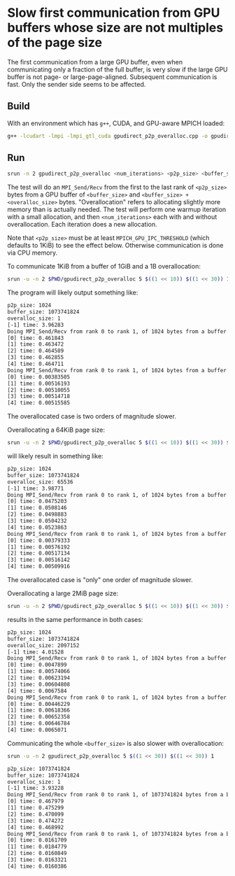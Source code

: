 # Slow first communication from GPU buffers whose size are not multiples of the page size

The first communication from a large GPU buffer, even when communicating only a
fraction of the full buffer, is very slow if the large GPU buffer is not page-
or large-page-aligned. Subsequent communication is fast. Only the sender side
seems to be affected.

## Build

With an environment which has `g++`, CUDA, and GPU-aware MPICH loaded:

```bash
g++ -lcudart -lmpi -lmpi_gtl_cuda gpudirect_p2p_overalloc.cpp -o gpudirect_p2p_overalloc
```

## Run

```bash
srun -n 2 gpudirect_p2p_overalloc <num_iterations> <p2p_size> <buffer_size> <overalloc_size>
```

The test will do an `MPI_Send/Recv` from the first to the last rank of
`<p2p_size>` bytes from a GPU buffer of `<buffer_size>` and `<buffer_size> +
<overalloc_size>` bytes. "Overallocation" refers to allocating slightly more
memory than is actually needed. The test will perform one warmup iteration with
a small allocation, and then `<num_iterations>` each with and without
overallocation. Each iteration does a new allocation.

Note that `<p2p_size>` must be at least `MPICH_GPU_IPC_THRESHOLD` (which
defaults to 1KiB) to see the effect below. Otherwise communication is done via
CPU memory.

To communicate 1KiB from a buffer of 1GiB and a 1B overallocation:

```bash
srun -u -n 2 $PWD/gpudirect_p2p_overalloc 5 $((1 << 10)) $((1 << 30)) 1
```

The program will likely output something like:

```bash
p2p_size: 1024
buffer_size: 1073741824
overalloc_size: 1
[-1] time: 3.96283
Doing MPI_Send/Recv from rank 0 to rank 1, of 1024 bytes from a buffer of 1073741825 bytes (with overalloc).
[0] time: 0.461843
[1] time: 0.463472
[2] time: 0.464589
[3] time: 0.462855
[4] time: 0.464711
Doing MPI_Send/Recv from rank 0 to rank 1, of 1024 bytes from a buffer of 1073741824 bytes (without overalloc).
[0] time: 0.00383505
[1] time: 0.00516193
[2] time: 0.00510055
[3] time: 0.00514718
[4] time: 0.00515585
```

The overallocated case is two orders of magnitude slower.

Overallocating a 64KiB page size:

```bash
srun -u -n 2 $PWD/gpudirect_p2p_overalloc 5 $((1 << 10)) $((1 << 30)) $((1 << 16))
```

will likely result in something like:

```bash
p2p_size: 1024
buffer_size: 1073741824
overalloc_size: 65536
[-1] time: 3.98771
Doing MPI_Send/Recv from rank 0 to rank 1, of 1024 bytes from a buffer of 1073807360 bytes (with overalloc).
[0] time: 0.0475203
[1] time: 0.0508146
[2] time: 0.0498883
[3] time: 0.0504232
[4] time: 0.0523863
Doing MPI_Send/Recv from rank 0 to rank 1, of 1024 bytes from a buffer of 1073741824 bytes (without overalloc).
[0] time: 0.00379333
[1] time: 0.00576192
[2] time: 0.00517134
[3] time: 0.00516142
[4] time: 0.00509916
```

The overallocated case is "only" one order of magnitude slower.

Overallocating a large 2MiB page size:

```bash
srun -u -n 2 $PWD/gpudirect_p2p_overalloc 5 $((1 << 10)) $((1 << 30)) $((1 << 21))
```

results in the same performance in both cases:

```bash
p2p_size: 1024
buffer_size: 1073741824
overalloc_size: 2097152
[-1] time: 4.01528
Doing MPI_Send/Recv from rank 0 to rank 1, of 1024 bytes from a buffer of 1075838976 bytes (with overalloc).
[0] time: 0.0047899
[1] time: 0.00574066
[2] time: 0.00623194
[3] time: 0.00604808
[4] time: 0.0067584
Doing MPI_Send/Recv from rank 0 to rank 1, of 1024 bytes from a buffer of 1073741824 bytes (without overalloc).
[0] time: 0.00446229
[1] time: 0.00618366
[2] time: 0.00652358
[3] time: 0.00646784
[4] time: 0.0065071
```

Communicating the whole `<buffer_size>` is also slower with overallocation:

```bash
srun -u -n 2 gpudirect_p2p_overalloc 5 $((1 << 30)) $((1 << 30)) 1
```

```bash
p2p_size: 1073741824
buffer_size: 1073741824
overalloc_size: 1
[-1] time: 3.93228
Doing MPI_Send/Recv from rank 0 to rank 1, of 1073741824 bytes from a buffer of 1073741825 bytes (with overalloc).
[0] time: 0.467979
[1] time: 0.475299
[2] time: 0.470099
[3] time: 0.474272
[4] time: 0.468992
Doing MPI_Send/Recv from rank 0 to rank 1, of 1073741824 bytes from a buffer of 1073741824 bytes (without overalloc).
[0] time: 0.0161709
[1] time: 0.0184779
[2] time: 0.0160849
[3] time: 0.0163321
[4] time: 0.0160386
```
